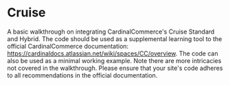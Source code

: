 # Cruise
A basic walkthrough on integrating CardinalCommerce's Cruise Standard and Hybrid. The code should be used as a supplemental learning tool to the official CardinalCommerce documentation: https://cardinaldocs.atlassian.net/wiki/spaces/CC/overview. The code can also be used as a minimal working example. Note there are more intricacies not covered in the walkthrough. Please ensure that your site's code adheres to all recommendations in the official documentation.
